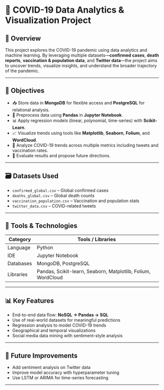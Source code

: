 # 🦠 COVID-19 Data Analytics & Visualization Project

## 📌 Overview

This project explores the COVID-19 pandemic using data analytics and machine learning. By leveraging multiple datasets—**confirmed cases**, **death reports**, **vaccination & population data**, and **Twitter data**—the project aims to uncover trends, visualize insights, and understand the broader trajectory of the pandemic.

---

## 🎯 Objectives

- 📥 Store data in **MongoDB** for flexible access and **PostgreSQL** for relational analysis.
- 🧹 Preprocess data using **Pandas** in **Jupyter Notebook**.
- 📊 Apply regression models (linear, polynomial, time-series) with **Scikit-Learn**.
- 📈 Visualize trends using tools like **Matplotlib**, **Seaborn**, **Folium**, and **WordCloud**.
- 🧪 Analyze COVID-19 trends across multiple metrics including tweets and vaccination rates.
- 🧠 Evaluate results and propose future directions.

---

## 🗃️ Datasets Used

- `confirmed_global.csv` – Global confirmed cases  
- `deaths_global.csv` – Global death counts  
- `vaccination_population.csv` – Vaccination and population stats  
- `twitter_data.csv` – COVID-related tweets  

---

## 🧰 Tools & Technologies

| Category      | Tools / Libraries                           |
|---------------|---------------------------------------------|
| Language      | Python                                      |
| IDE           | Jupyter Notebook                            |
| Databases     | MongoDB, PostgreSQL                         |
| Libraries     | Pandas, Scikit-learn, Seaborn, Matplotlib, Folium, WordCloud |

---

## 📊 Key Features

- End-to-end data flow: **NoSQL → Pandas → SQL**
- Use of real-world datasets for meaningful predictions
- Regression analysis to model COVID-19 trends
- Geographical and temporal visualizations
- Social media data mining with sentiment-style analysis

---

## 🔮 Future Improvements

- Add sentiment analysis on Twitter data
- Improve model accuracy with hyperparameter tuning
- Use LSTM or ARIMA for time-series forecasting

---

